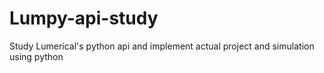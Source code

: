# Lumpy-api-study
Study Lumerical's python api and implement actual project and simulation using python
